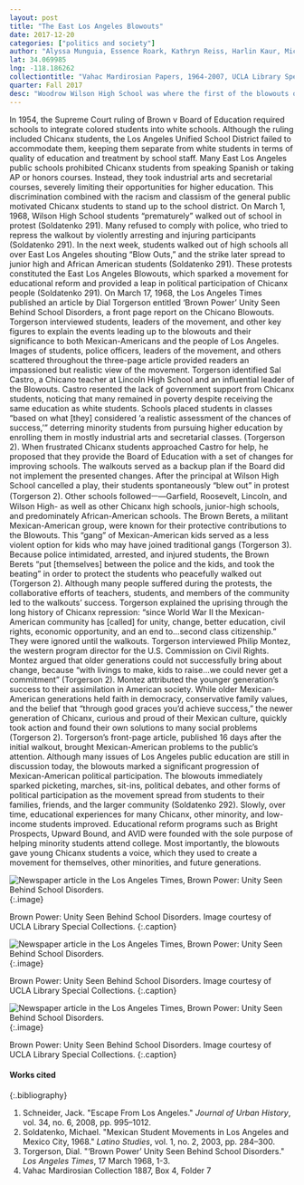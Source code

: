 ```yaml
---
layout: post
title: "The East Los Angeles Blowouts"
date: 2017-12-20
categories: ["politics and society"]
author: "Alyssa Munguia, Essence Roark, Kathryn Reiss, Harlin Kaur, Michael Nguyen"
lat: 34.069985
lng: -118.186262
collectiontitle: "Vahac Mardirosian Papers, 1964-2007, UCLA Library Special Collections"
quarter: Fall 2017
desc: "Woodrow Wilson High School was where the first of the blowouts occurred."
---
```

In 1954, the Supreme Court ruling of Brown v Board of Education required schools to integrate colored students into white schools. Although the ruling included Chicanx students, the Los Angeles Unified School District failed to accommodate them, keeping them separate from white students in terms of quality of education and treatment by school staff. Many East Los Angeles public schools prohibited Chicanx students from speaking Spanish or taking AP or honors courses. Instead, they took industrial arts and secretarial courses, severely limiting their opportunities for higher education. This discrimination combined with the racism and classism of the general public motivated Chicanx students to stand up to the school district. On March 1, 1968, Wilson High School students “prematurely” walked out of school in protest (Soldatenko 291). Many refused to comply with police, who tried to repress the walkout by violently arresting and injuring participants (Soldatenko 291). In the next week, students walked out of high schools all over East Los Angeles shouting “Blow Outs,” and the strike later spread to junior high and African American students (Soldatenko 291). These protests constituted the East Los Angeles Blowouts, which sparked a movement for educational reform and provided a leap in political participation of Chicanx people (Soldatenko 291).
On March 17, 1968, the Los Angeles Times published an article by Dial Torgerson entitled ‘Brown Power’ Unity Seen Behind School Disorders, a front page report on the Chicano Blowouts. Torgerson interviewed students, leaders of the movement, and other key figures to explain the events leading up to the blowouts and their significance to both Mexican-Americans and the people of Los Angeles. Images of students, police officers, leaders of the movement, and others scattered throughout the three-page article provided readers an impassioned but realistic view of the movement.
Torgerson identified Sal Castro, a Chicano teacher at Lincoln High School and an influential leader of the Blowouts. Castro resented the lack of government support from Chicanx students, noticing that many remained in poverty despite receiving the same education as white students. Schools placed students in classes “based on what [they] considered ‘a realistic assessment of the chances of success,’” deterring minority students from pursuing higher education by enrolling them in mostly industrial arts and secretarial classes. (Torgerson 2). When frustrated Chicanx students approached Castro for help, he proposed that they provide the Board of Education with a set of changes for improving schools. The walkouts served as a backup plan if the Board did not implement the presented changes. After the principal at Wilson High School cancelled a play, their students spontaneously “blew out” in protest (Torgerson 2). Other schools followedㅡ―Garfield, Roosevelt, Lincoln, and Wilson High- as well as other Chicanx high schools, junior-high schools, and predominately African-American schools.
The Brown Berets, a militant Mexican-American group, were known for their protective contributions to the Blowouts. This “gang” of Mexican-American kids served as a less violent option for kids who may have joined traditional gangs (Torgerson 3). Because police intimidated, arrested, and injured students, the Brown Berets “put [themselves] between the police and the kids, and took the beating” in order to protect the students who peacefully walked out (Torgerson 2). Although many people suffered during the protests, the collaborative efforts of teachers, students, and members of the community led to the walkouts’ success.
Torgerson explained the uprising through the long history of Chicanx repression: “since World War II the Mexican-American community has [called] for unity, change, better education, civil rights, economic opportunity, and an end to...second class citizenship.” They were ignored until the walkouts. Torgerson interviewed Philip Montez, the western program director for the U.S. Commission on Civil Rights. Montez argued that older generations could not successfully bring about change, because “with livings to make, kids to raise...we could never get a commitment” (Torgerson 2). Montez attributed the younger generation’s success to their assimilation in American society. While older Mexican-American generations held faith in democracy, conservative family values, and the belief that “through good graces you’d achieve success,” the newer generation of Chicanx, curious and proud of their Mexican culture, quickly took action and found their own solutions to many social problems (Torgerson 2).
Torgerson’s front-page article, published 16 days after the initial walkout, brought Mexican-American problems to the public’s attention. Although many issues of Los Angeles public education are still in discussion today, the blowouts marked a significant progression of Mexican-American political participation. The blowouts immediately sparked picketing, marches, sit-ins, political debates, and other forms of political participation as the movement spread from students to their families, friends, and the larger community (Soldatenko 292). Slowly, over time, educational experiences for many Chicanx, other minority, and low-income students improved. Educational reform programs such as Bright Prospects, Upward Bound, and AVID were founded with the sole purpose of helping minority students attend college. Most importantly, the blowouts gave young Chicanx students a voice, which they used to create a movement for themselves, other minorities, and future generations.




![Newspaper article in the Los Angeles Times, Brown Power: Unity Seen Behind School Disorders.](images/brownpowerunity_1.jpg)
   {:.image}

Brown Power: Unity Seen Behind School Disorders. Image courtesy of UCLA Library Special Collections.
   {:.caption}

![Newspaper article in the Los Angeles Times, Brown Power: Unity Seen Behind School Disorders.](images/brownpowerunity_2.jpg)
   {:.image}

Brown Power: Unity Seen Behind School Disorders. Image courtesy of UCLA Library Special Collections.
   {:.caption}

![Newspaper article in the Los Angeles Times, Brown Power: Unity Seen Behind School Disorders.](images/brownpowerunity_3.jpg)
   {:.image}

Brown Power: Unity Seen Behind School Disorders. Image courtesy of UCLA Library Special Collections.
   {:.caption}



#### Works cited

{:.bibliography}
1. Schneider, Jack. "Escape From Los Angeles." _Journal of Urban History_, vol. 34, no. 6, 2008, pp. 995–1012.
2. Soldatenko, Michael. "Mexican Student Movements in Los Angeles and Mexico City, 1968." _Latino Studies_, vol. 1, no. 2, 2003, pp. 284–300.
3. Torgerson, Dial. "‘Brown Power’ Unity Seen Behind School Disorders." _Los Angeles Times_, 17 March 1968, 1-3.
4. Vahac Mardirosian Collection 1887, Box 4, Folder 7

